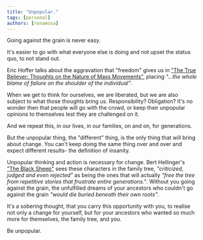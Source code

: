```yaml
---
title: "Unpopular."
tags: [personal]
authors: [ronamosa]
---
```


Going against the grain is never easy.

It's easier to go with what everyone else is doing and not upset the status quo, to not stand out.

Eric Hoffer talks about the aggravation that "freedom" gives us in ["The True Believer: Thoughts on the Nature of Mass Movements"](https://www.goodreads.com/book/show/15916.The_True_Believer), placing _"...the whole blame of failure on the shoulder of the individual"_.

When we get to think for ourselves, we are liberated, but we are also subject to what those thoughts bring us. Responsibility? Obligation? It's no wonder then that people will go with the crowd, or keep their unpopular opinions to themselves lest they are challenged on it.

And we repeat this, in our lives, in our families, on and on, for generations.

But the unpopular thing, the "different" thing, is the only thing that will bring about change. You can't keep doing the same thing over and over and expect different results- the definition of insanity.

Unpopular thinking and action is necessary for change. Bert Hellinger's ["The Black Sheep"](http://www.lobatotherapy.com/blog/2020/2/4/jjno6iyjochcucmxc0hlp2bq9gs196) sees these characters in the family tree, _"criticized, judged and even rejected"_ as being the ones that will actually _"free the tree from repetitive stories that frustrate entire generations."_. Without you going against the grain, the unfulfilled dreams of your ancestors who couldn't go against the grain _"would die buried beneath their own roots"_.

It's a sobering thought, that you carry this opportunity with you, to realise not only a change for yourself, but for your ancestors who wanted so much more for themselves, the family tree, and you.

Be unpopular.
